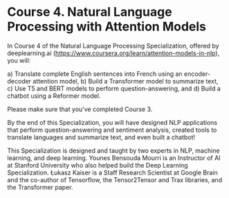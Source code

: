 # Course 4. Natural Language Processing with Attention Models

In Course 4 of the Natural Language Processing Specialization, offered by deeplearning.ai (https://www.coursera.org/learn/attention-models-in-nlp), you will:

a) Translate complete English sentences into French using an encoder-decoder attention model,
b) Build a Transformer model to summarize text,
c) Use T5 and BERT models to perform question-answering, and
d) Build a chatbot using a Reformer model.

Please make sure that you’ve completed Course 3.

By the end of this Specialization, you will have designed NLP applications that perform question-answering and sentiment analysis, created tools to translate languages and summarize text, and even built a chatbot!

This Specialization is designed and taught by two experts in NLP, machine learning, and deep learning. Younes Bensouda Mourri is an Instructor of AI at Stanford University who also helped build the Deep Learning Specialization. Łukasz Kaiser is a Staff Research Scientist at Google Brain and the co-author of Tensorflow, the Tensor2Tensor and Trax libraries, and the Transformer paper.
